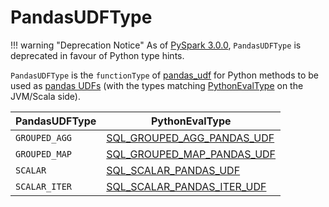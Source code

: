# PandasUDFType

!!! warning "Deprecation Notice"
    As of [PySpark 3.0.0](https://issues.apache.org/jira/browse/SPARK-28264), `PandasUDFType` is deprecated in favour of Python type hints.

`PandasUDFType` is the `functionType` of [pandas_udf](../../../pandas-udfs/index.md#pandas_udf) for Python methods to be used as [pandas UDFs](../../../pandas-udfs/index.md) (with the types matching [PythonEvalType](../../../sql/PythonEvalType.md) on the JVM/Scala side).

PandasUDFType | PythonEvalType
--------------|---------------
 `GROUPED_AGG` | [SQL_GROUPED_AGG_PANDAS_UDF](../../../sql/PythonEvalType.md#SQL_GROUPED_AGG_PANDAS_UDF)
 `GROUPED_MAP` | [SQL_GROUPED_MAP_PANDAS_UDF](../../../sql/PythonEvalType.md#SQL_GROUPED_MAP_PANDAS_UDF)
 `SCALAR` | [SQL_SCALAR_PANDAS_UDF](../../../sql/PythonEvalType.md#SQL_SCALAR_PANDAS_UDF)
 `SCALAR_ITER` | [SQL_SCALAR_PANDAS_ITER_UDF](../../../sql/PythonEvalType.md#SQL_SCALAR_PANDAS_ITER_UDF)
